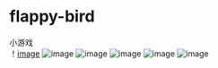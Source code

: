 # flappy-bird
小游戏  
！[image](https://github.com/Lenzan/flappy-bird/blob/master/Image/flappybird.gif)
![image](https://github.com/Lenzan/flappy-bird/blob/master/Image/1.png)
![image](https://github.com/Lenzan/flappy-bird/blob/master/Image/2.png)
![image](https://github.com/Lenzan/flappy-bird/blob/master/Image/3.png)
![image](https://github.com/Lenzan/flappy-bird/blob/master/Image/5.png)
![image](https://github.com/Lenzan/flappy-bird/blob/master/Image/4.png)